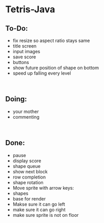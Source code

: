 # Tetris-Java

To-Do:
-
- fix resize so aspect ratio stays same
- title screen
- input images 
- save score 
- buttons
- show future position of shape on bottom
- speed up falling every level

<br>

Doing:
-
- your mother
- commenting



<br>

Done: 
-
- pause
- display score
- shape queue
- show next block
- row completion
- shape rotation
- Move sprite with arrow keys:
- shapes
- base for render
- Makse sure it can go left
- make sure it can go right
- make sure sprite is not on floor
